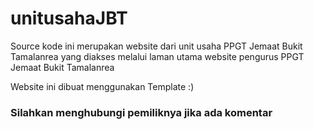 # unitusahaJBT

Source kode ini merupakan website dari unit usaha PPGT Jemaat Bukit Tamalanrea yang diakses melalui laman utama website pengurus PPGT Jemaat Bukit Tamalanrea

Website ini dibuat menggunakan Template :)


### Silahkan menghubungi pemiliknya jika ada komentar

